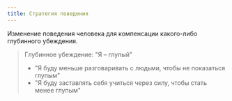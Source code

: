 ```yaml
---
title: Стратегия поведения
---
```

Изменение поведения человека для компенсации какого-либо глубинного убеждения.

>Глубинное убеждение: "Я – глупый"
> - "Я буду меньше разговаривать с людьми, чтобы не показаться глупым"
> - "Я буду заставлять себя учиться через силу, чтобы стать менее глупым"